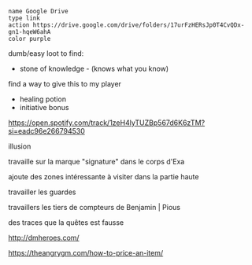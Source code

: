 ```button
name Google Drive
type link
action https://drive.google.com/drive/folders/17urFzHERsJp0T4CvQDx-gn1-hqeW6ahA
color purple
```

dumb/easy loot to find:
- stone of knowledge - (knows what you know)

find a way to give this to my player
- healing potion
- initiative bonus



https://open.spotify.com/track/1zeH4lyTUZBp567d6K6zTM?si=eadc96e266794530


illusion

travaille sur la marque "signature" dans le corps d'Exa

ajoute des zones intéressante à visiter dans la partie haute

travailler les guardes 

travaillers les tiers de compteurs de Benjamin | Pious

des traces que la quêtes est fausse

http://dmheroes.com/

https://theangrygm.com/how-to-price-an-item/